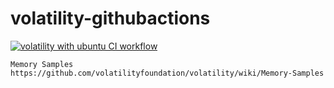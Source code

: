 # volatility-githubactions
[![volatility with ubuntu CI workflow](https://github.com/githubfoam/volatility-githubactions/actions/workflows/ubuntu-volatility-wf.yml/badge.svg)](https://github.com/githubfoam/volatility-githubactions/actions/workflows/ubuntu-volatility-wf.yml)
~~~~
Memory Samples
https://github.com/volatilityfoundation/volatility/wiki/Memory-Samples
~~~~
